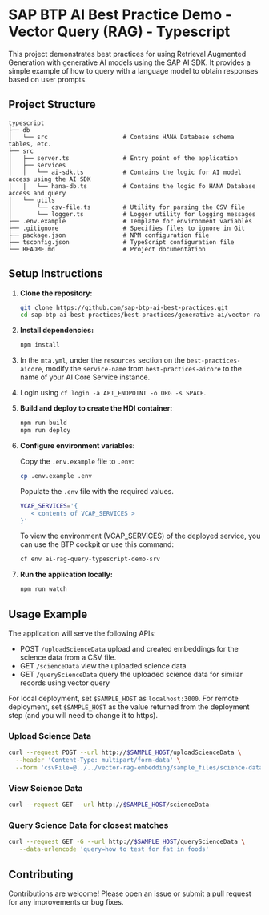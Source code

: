 # SAP BTP AI Best Practice Demo - Vector Query (RAG) - Typescript

This project demonstrates best practices for using Retrieval Augmented Generation with generative AI models using the SAP AI SDK. It provides a simple example of how to query with a language model to obtain responses based on user prompts.

## Project Structure

```table
typescript
├── db
│   └── src                     # Contains HANA Database schema tables, etc.
├── src
│   ├── server.ts               # Entry point of the application
│   ├── services
│   │   └── ai-sdk.ts           # Contains the logic for AI model access using the AI SDK
│   │   └── hana-db.ts          # Contains the logic fo HANA Database access and query
│   └── utils
│       └── csv-file.ts         # Utility for parsing the CSV file
│       └── logger.ts           # Logger utility for logging messages
├── .env.example                # Template for environment variables
├── .gitignore                  # Specifies files to ignore in Git
├── package.json                # NPM configuration file
├── tsconfig.json               # TypeScript configuration file
└── README.md                   # Project documentation
```

## Setup Instructions

1. **Clone the repository:**

   ```bash
   git clone https://github.com/sap-btp-ai-best-practices.git
   cd sap-btp-ai-best-practices/best-practices/generative-ai/vector-rag-query/typescript
   ```

2. **Install dependencies:**

   ```bash
   npm install
   ```

3. In the `mta.yml`, under the `resources` section on the `best-practices-aicore`, modify the `service-name` from `best-practices-aicore` to the name of your AI Core Service instance.

4. Login using `cf login -a API_ENDPOINT -o ORG -s SPACE`.

5. **Build and deploy to create the HDI container:**

   ```bash
   npm run build
   npm run deploy
   ```

6. **Configure environment variables:**

   Copy the `.env.example` file to `.env`:

   ```bash
   cp .env.example .env
   ```

   Populate the `.env` file with the required values.

   ```bash
   VCAP_SERVICES='{
      < contents of VCAP_SERVICES >
   }'
   ```

   To view the environment (VCAP_SERVICES) of the deployed service, you can use the BTP cockpit or use this command:

   ```bash
   cf env ai-rag-query-typescript-demo-srv
   ```

7. **Run the application locally:**

   ```bash
   npm run watch
   ```

## Usage Example

The application will serve the following APIs:

- POST `/uploadScienceData` upload and created embeddings for the science data from a CSV file.
- GET `/scienceData` view the uploaded science data
- GET `/queryScienceData` query the uploaded science data for similar records using vector query

For local deployment, set `$SAMPLE_HOST` as `localhost:3000`. For remote deployment, set `$SAMPLE_HOST` as the value returned from the deployment step (and you will need to change it to https).

### Upload Science Data

```bash
curl --request POST --url http://$SAMPLE_HOST/uploadScienceData \
  --header 'Content-Type: multipart/form-data' \
  --form 'csvFile=@../../vector-rag-embedding/sample_files/science-data-sample.csv'
```

### View Science Data

```bash
curl --request GET --url http://$SAMPLE_HOST/scienceData
```

### Query Science Data for closest matches

```bash
curl --request GET -G --url http://$SAMPLE_HOST/queryScienceData \
   --data-urlencode 'query=how to test for fat in foods'
```

## Contributing

Contributions are welcome! Please open an issue or submit a pull request for any improvements or bug fixes.
